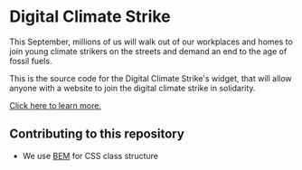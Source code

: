 # Digital Climate Strike

This September, millions of us will walk out of our workplaces and homes to join young climate strikers on the streets and demand an end to the age of fossil fuels.

This is the source code for the Digital Climate Strike's widget, that will allow anyone with a website to join the digital climate strike in solidarity.   

[Click here to learn more.](https://globalclimatestrikes.net) 

## Contributing to this repository

- We use [BEM](http://getbem.com/) for CSS class structure
